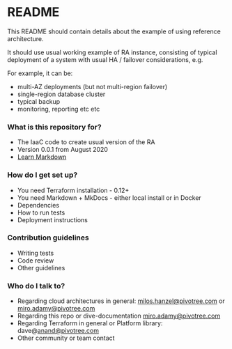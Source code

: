 # README #

This README should contain details about the example of using reference architecture.

It should use usual working example of RA instance, consisting of typical deployment of a system
with usual HA / failover considerations, e.g.

For example, it can be:

* multi-AZ deployments (but not multi-region failover)
* single-region database cluster
* typical backup
* monitoring, reporting etc etc



### What is this repository for? ###

* The IaaC code to create usual version of the RA
* Version 0.0.1 from August 2020
* [Learn Markdown](https://bitbucket.org/tutorials/markdowndemo)

### How do I get set up? ###

* You need Terraform installation - 0.12+
* You need Markdown + MkDocs - either local install or in Docker
* Dependencies
* How to run tests
* Deployment instructions

### Contribution guidelines ###

* Writing tests
* Code review
* Other guidelines

### Who do I talk to? ###

* Regarding cloud architectures in general: milos.hanzel@pivotree.com or miro.adamy@pivotree.com
* Regarding this repo or dive-documentation miro.adamy@pivotree.com
* Regarding Terraform in general or Platform library: dave@anand@pivotree.com
* Other community or team contact